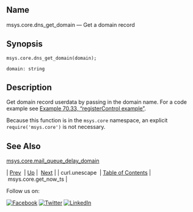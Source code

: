 <a name="lua.ref.msys.core.dns_get_domain"></a>
## Name

msys.core.dns_get_domain — Get a domain record

<a name="idp15692832"></a>
## Synopsis

`msys.core.dns_get_domain(domain);`

`domain: string`<a name="idp15695360"></a>
## Description

Get domain record userdata by passing in the domain name. For a code example see [Example 70.33, “registerControl example”](lua.ref.msys.registerControl.php#lua.ref.msys.registerControl.example "Example 70.33. registerControl example").

Because this function is in the `msys.core` namespace, an explicit `require('msys.core')` is not necessary.

<a name="idp15698752"></a>
## See Also

[msys.core.mail_queue_delay_domain](lua.ref.msys.core.mail_queue_delay_domain.php "msys.core.mail_queue_delay_domain")

| [Prev](lua.ref.curl.unescape.php)  | [Up](lua.function.details.php) |  [Next](lua.ref.msys.core.get_now_ts.php) |
| curl.unescape  | [Table of Contents](index.php) |  msys.core.get_now_ts |

Follow us on:

[![Facebook](https://support.messagesystems.com/images/icon-facebook.png)](http://www.facebook.com/messagesystems) [![Twitter](https://support.messagesystems.com/images/icon-twitter.png)](http://twitter.com/#!/MessageSystems) [![LinkedIn](https://support.messagesystems.com/images/icon-linkedin.png)](http://www.linkedin.com/company/message-systems)